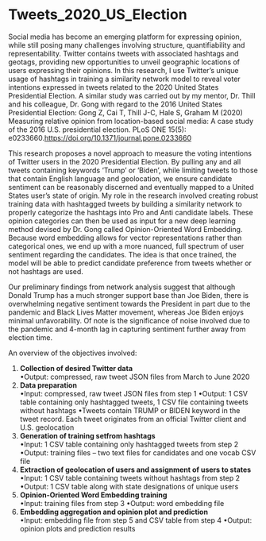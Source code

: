 # Tweets_2020_US_Election

Social media has become an emerging platform for expressing opinion, while still posing many challenges involving structure, quantifiability and representability. Twitter contains tweets with associated hashtags and geotags, providing new opportunities to unveil geographic locations of users expressing their opinions. In this research, I use Twitter’s unique usage of hashtags in training a similarity network model to reveal voter intentions expressed in tweets related to the 2020 United States Presidential Election. A similar study was carried out by my mentor, Dr. Thill and his colleague, Dr. Gong with regard to the 2016 United States Presidential Election: Gong Z, Cai T, Thill J-C, Hale S, Graham M (2020) Measuring relative opinion from location-based social media: A case study of the 2016 U.S. presidential election. PLoS ONE 15(5): e0233660.https://doi.org/10.1371/journal.pone.0233660

This research proposes a novel approach to measure the voting intentions of Twitter users in the 2020 Presidential Election. By pulling any and all tweets containing keywords ‘Trump’ or ‘Biden’, while limiting tweets to those that contain English language and geolocation, we ensure candidate sentiment can be reasonably discerned and eventually mapped to a United States user’s state of origin. My role in the research involved creating robust training data with hashtagged tweets by building a similarity network to properly categorize the hashtags into Pro and Anti candidate labels. These opinion categories can then be used as input for a new deep learning method devised by Dr. Gong called Opinion-Oriented Word Embedding. Because word embedding allows for vector representations rather than categorical ones, we end up with a more nuanced, full spectrum of user sentiment regarding the candidates. The idea is that once trained, the model will be able to predict candidate preference from tweets whether or not hashtags are used. 

Our preliminary findings from network analysis suggest that although Donald Trump has a much stronger support base than Joe Biden, there is overwhelming negative sentiment towards the President in part due to the pandemic and Black Lives Matter movement, whereas Joe Biden enjoys minimal unfavorability. Of note is the significance of noise involved due to the pandemic and 4-month lag in capturing sentiment further away from election time.

An overview of the objectives involved:
<ol>
  <li><b>Collection of desired Twitter data</b></li>
•Output: compressed, raw tweet JSON files from March to June 2020
  <li><b>Data preparation</b></li> 
•Input: compressed, raw tweet JSON files from step 1
•Output: 1 CSV table containing only hashtagged tweets, 1 CSV file containing tweets without hashtags
•Tweets contain TRUMP or BIDEN keyword in the tweet record. Each tweet originates from an official Twitter client and U.S. geolocation 
  <li><b>Generation of training setfrom hashtags</b></li>
•Input: 1 CSV table containing only hashtagged tweets from step 2
•Output: training files – two text files for candidates and one vocab CSV file 
  <li><b>Extraction of geolocation of users and assignment of users to states</b></li> 
•Input: 1 CSV table containing tweets without hashtags from step 2
•Output: 1 CSV table along with state designations of unique users
  <li><b>Opinion-Oriented Word Embedding training</b></li>
•Input: training files from step 3
•Output: word embedding file
  <li><b>Embedding aggregation and opinion plot and prediction</b></li>
•Input: embedding file from step 5 and CSV table from step 4
•Output: opinion plots and prediction results
  </ol>
